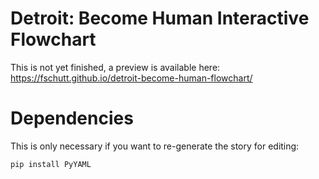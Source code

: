 # Detroit: Become Human Interactive Flowchart

This is not yet finished, a preview is available here: https://fschutt.github.io/detroit-become-human-flowchart/

# Dependencies

This is only necessary if you want to re-generate the story for editing:

```
pip install PyYAML
```
